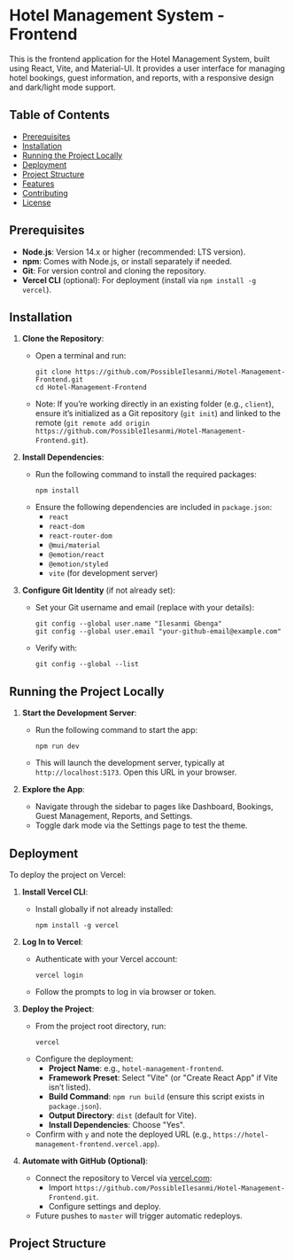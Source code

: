 # Hotel Management System - Frontend

This is the frontend application for the Hotel Management System, built using React, Vite, and Material-UI. It provides a user interface for managing hotel bookings, guest information, and reports, with a responsive design and dark/light mode support.

## Table of Contents
- [Prerequisites](#prerequisites)
- [Installation](#installation)
- [Running the Project Locally](#running-the-project-locally)
- [Deployment](#deployment)
- [Project Structure](#project-structure)
- [Features](#features)
- [Contributing](#contributing)
- [License](#license)

## Prerequisites
- **Node.js**: Version 14.x or higher (recommended: LTS version).
- **npm**: Comes with Node.js, or install separately if needed.
- **Git**: For version control and cloning the repository.
- **Vercel CLI** (optional): For deployment (install via `npm install -g vercel`).

## Installation
1. **Clone the Repository**:
   - Open a terminal and run:
     ```
     git clone https://github.com/PossibleIlesanmi/Hotel-Management-Frontend.git
     cd Hotel-Management-Frontend
     ```
   - Note: If you’re working directly in an existing folder (e.g., `client`), ensure it’s initialized as a Git repository (`git init`) and linked to the remote (`git remote add origin https://github.com/PossibleIlesanmi/Hotel-Management-Frontend.git`).

2. **Install Dependencies**:
   - Run the following command to install the required packages:
     ```
     npm install
     ```
   - Ensure the following dependencies are included in `package.json`:
     - `react`
     - `react-dom`
     - `react-router-dom`
     - `@mui/material`
     - `@emotion/react`
     - `@emotion/styled`
     - `vite` (for development server)

3. **Configure Git Identity** (if not already set):
   - Set your Git username and email (replace with your details):
     ```
     git config --global user.name "Ilesanmi Gbenga"
     git config --global user.email "your-github-email@example.com"
     ```
   - Verify with:
     ```
     git config --global --list
     ```

## Running the Project Locally
1. **Start the Development Server**:
   - Run the following command to start the app:
     ```
     npm run dev
     ```
   - This will launch the development server, typically at `http://localhost:5173`. Open this URL in your browser.

2. **Explore the App**:
   - Navigate through the sidebar to pages like Dashboard, Bookings, Guest Management, Reports, and Settings.
   - Toggle dark mode via the Settings page to test the theme.

## Deployment
To deploy the project on Vercel:

1. **Install Vercel CLI**:
   - Install globally if not already installed:
     ```
     npm install -g vercel
     ```

2. **Log In to Vercel**:
   - Authenticate with your Vercel account:
     ```
     vercel login
     ```
   - Follow the prompts to log in via browser or token.

3. **Deploy the Project**:
   - From the project root directory, run:
     ```
     vercel
     ```
   - Configure the deployment:
     - **Project Name**: e.g., `hotel-management-frontend`.
     - **Framework Preset**: Select "Vite" (or "Create React App" if Vite isn’t listed).
     - **Build Command**: `npm run build` (ensure this script exists in `package.json`).
     - **Output Directory**: `dist` (default for Vite).
     - **Install Dependencies**: Choose "Yes".
   - Confirm with `y` and note the deployed URL (e.g., `https://hotel-management-frontend.vercel.app`).

4. **Automate with GitHub (Optional)**:
   - Connect the repository to Vercel via [vercel.com](https://vercel.com):
     - Import `https://github.com/PossibleIlesanmi/Hotel-Management-Frontend.git`.
     - Configure settings and deploy.
   - Future pushes to `master` will trigger automatic redeploys.

## Project Structure